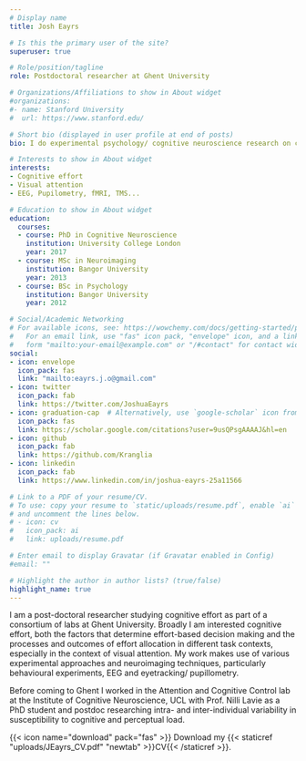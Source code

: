 ```yaml
---
# Display name
title: Josh Eayrs

# Is this the primary user of the site?
superuser: true

# Role/position/tagline
role: Postdoctoral researcher at Ghent University

# Organizations/Affiliations to show in About widget
#organizations:
#- name: Stanford University
#  url: https://www.stanford.edu/

# Short bio (displayed in user profile at end of posts)
bio: I do experimental psychology/ cognitive neuroscience research on cognitive effort, visual attention and working memory

# Interests to show in About widget
interests:
- Cognitive effort
- Visual attention
- EEG, Pupilometry, fMRI, TMS...

# Education to show in About widget
education:
  courses:
  - course: PhD in Cognitive Neuroscience
    institution: University College London
    year: 2017
  - course: MSc in Neuroimaging
    institution: Bangor University
    year: 2013
  - course: BSc in Psychology
    institution: Bangor University
    year: 2012

# Social/Academic Networking
# For available icons, see: https://wowchemy.com/docs/getting-started/page-builder/#icons
#   For an email link, use "fas" icon pack, "envelope" icon, and a link in the
#   form "mailto:your-email@example.com" or "/#contact" for contact widget.
social:
- icon: envelope
  icon_pack: fas
  link: "mailto:eayrs.j.o@gmail.com"
- icon: twitter
  icon_pack: fab
  link: https://twitter.com/JoshuaEayrs
- icon: graduation-cap  # Alternatively, use `google-scholar` icon from `ai` icon pack
  icon_pack: fas
  link: https://scholar.google.com/citations?user=9usQPsgAAAAJ&hl=en
- icon: github
  icon_pack: fab
  link: https://github.com/Kranglia
- icon: linkedin
  icon_pack: fab
  link: https://www.linkedin.com/in/joshua-eayrs-25a11566

# Link to a PDF of your resume/CV.
# To use: copy your resume to `static/uploads/resume.pdf`, enable `ai` icons in `params.toml`,
# and uncomment the lines below.
# - icon: cv
#   icon_pack: ai
#   link: uploads/resume.pdf

# Enter email to display Gravatar (if Gravatar enabled in Config)
#email: ""

# Highlight the author in author lists? (true/false)
highlight_name: true
---
```


I am a post-doctoral researcher studying cognitive effort as part of a consortium of labs at Ghent University. Broadly I am interested cognitive effort, both the factors that determine effort-based decision making and the processes and outcomes of effort allocation in different task contexts, especially in the context of visual attention. My work makes use of various experimental approaches and neuroimaging techniques, particularly behavioural experiments, EEG and eyetracking/ pupillometry.

Before coming to Ghent I worked in the Attention and Cognitive Control lab at the Institute of Cognitive Neuroscience, UCL with Prof. Nilli Lavie as a PhD student and postdoc researching intra- and inter-individual variability in susceptibility to cognitive and perceptual load.

{{< icon name="download" pack="fas" >}} Download my {{< staticref "uploads/JEayrs_CV.pdf" "newtab" >}}CV{{< /staticref >}}.
